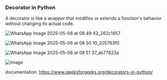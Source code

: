  ### Decorator in Python
A decorator is like a wrapper that modifies or extends a function's behavior without changing its actual code.


![WhatsApp Image 2025-05-06 at 08 49 42_262c1857](https://github.com/user-attachments/assets/88821aef-aa2b-47b6-8183-379f69e20295)


![WhatsApp Image 2025-05-06 at 08 50 10_205763f0](https://github.com/user-attachments/assets/917840c6-a4ff-461d-b5ea-e82abd3dc83d)


![WhatsApp Image 2025-05-06 at 08 51 37_ab77823a](https://github.com/user-attachments/assets/786948ec-0ef1-432e-8720-c339fbeb2227)


![image](https://github.com/user-attachments/assets/f4a842fc-eda5-4637-8d7e-0e19b34c5176)







documentation:
https://www.geeksforgeeks.org/decorators-in-python/
